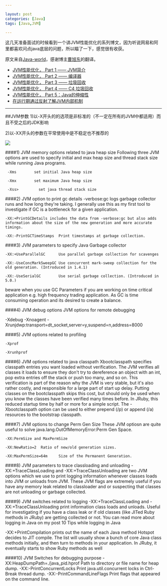 ```yaml
---

layout: post
categories: [Java]
tags: [Java,JVM]

---
```


这几天准备面试的时候看到一个讲JVM性能优化的系列博文，因为听说网易和阿里都喜欢问点java底层的问题，所以瞄了一下，感觉很有收获。

原文来自[Java-world](http://www.javaworld.com/article/2078623/core-java/jvm-performance-optimization--part-1--a-jvm-technology-primer.html)，感谢博主[曹旭东](http://www.importnew.com/author/caoxudong)的翻译。

- [JVM性能优化， Part 1 ―― JVM简介 ](http://www.importnew.com/1774.html)
- [JVM性能优化， Part 2 ―― 编译器 ](http://www.importnew.com/2009.html)
- [JVM性能优化， Part 3 ―― 垃圾回收](http://www.importnew.com/2233.html)
- [JVM性能优化， Part 4 ―― C4 垃圾回收 
](http://www.importnew.com/2410.html)
- [JVM性能优化， Part 5：Java的伸缩性 
](http://www.importnew.com/6246.html)
- [在运行期通过反射了解JVM内部机制 
](http://www.importnew.com/8631.html)

- - -
##JVM参数
1)以-X开头的的选项是非标准的（不一定在所有的JVM中都适用）而且不受之后的JDK影响

2)以-XX开头的参数在平常使用中是不稳定也不推荐的

![](https://raw.githubusercontent.com/kkkelsey/kkkelsey.github.io/master/_images/140307.png)

####1) JVM memory options related to java heap size
Following three JVM options are used to specify initial and max heap size and thread stack size while running Java programs.

```
 -Xms        set initial Java heap size
 
 -Xmx        set maximum Java heap size
 
 -Xss>         set java thread stack size
```

####2) JVM option to print gc details
-verbose:gc logs garbage collector runs and how long they're taking. I generally use this as my first tool to investigate if GC is a bottleneck for a given application.

```
-XX:+PrintGCDetails includes the data from -verbose:gc but also adds information about the size of the new generation and more accurate timings.

-XX:-PrintGCTimeStamps  Print timestamps at garbage collection.
```


####3) JVM parameters to specify Java Garbage collector

```
-XX:+UseParallelGC      Use parallel garbage collection for scavenges

-XX:-UseConcMarkSweepGC Use concurrent mark-sweep collection for the old generation. (Introduced in 1.4.1)

-XX:-UseSerialGC        Use serial garbage collection. (Introduced in 5.0.)
```

beware when you use GC Parameters if you are working on time critical application e.g. high frequency trading application. As  GC is time consuming operation and its desired to create a balance.

####4) JVM debug options JVM options for remote debugging

-Xdebug -Xnoagent -Xrunjdwp:transport=dt_socket,server=y,suspend=n,address=8000



####5) JVM options related to profiling

```
-Xprof

-Xrunhprof
```

####6) JVM options related to java classpath
Xbootclasspath specifies classpath entries you want loaded without verification. The JVM verifies all classes it loads to ensure they don't try to dereference an object with an int, pop extra entries off the stack or push too many, and so on. This verification is part of the reason why the JVM is very stable, but it's also rather costly, and responsible for a large part of start up delay. Putting classes on the bootclasspath skips this cost, but should only be used when you know the classes have been verified many times before. In JRuby, this reduced startup time by half or more for a simple script. The -Xbootclasspath option can be used to either prepend (/p) or append (/a) resources to the bootstrap classpath.

####7) JVM options to change  Perm Gen Size
These JVM optiosn are quite useful to solve java.lang.OutOfMemoryError:Perm Gen Space.

```
-XX:PermSize and MaxPermSize

-XX:NewRatio=2  Ratio of new/old generation sizes.

-XX:MaxPermSize=64m     Size of the Permanent Generation.
```

####8) JVM parameters to trace classloading and unloading
-XX:+TraceClassLoading and -XX:+TraceClassUnloading are two JVM options which we use to print logging information whenever classes loads into JVM or unloads from JVM. These JVM flags are extremely useful if you have any memory leak related to classloader and or suspecting that classes are not unloading or garbage collected.


####9) JVM switches related to logging
-XX:+TraceClassLoading and -XX:+TraceClassUnloading print information class loads and unloads. Useful for investigating if you have a class leak or if old classes (like JITed Ruby methods in JRuby) are getting collected or not. You can read more about logging in Java on my post 10 Tips while logging in Java

-XX:+PrintCompilation prints out the name of each Java method Hotspot decides to JIT compile. The list will usually show a bunch of core Java class methods initially, and then turn to methods in your application. In JRuby, it eventually starts to show Ruby methods as well

####10) JVM Switches for debugging purpose
-XX:HeapDumpPath=./java_pid.hprof  Path to directory or file name for heap dump.
-XX:-PrintConcurrentLocks       Print java.util.concurrent locks in Ctrl-Break thread dump.
-XX:-PrintCommandLineFlags   Print flags that appeared on the command line.



